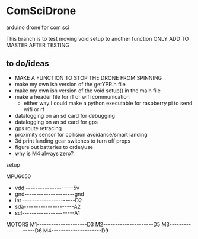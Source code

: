 # ComSciDrone
arduino drone for com sci

This branch is to test moving void setup to another function
ONLY ADD TO MASTER AFTER TESTING

to do/ideas
--------
- MAKE A FUNCTION TO STOP THE DRONE FROM SPINNING
- make my own ish version of the getYPR.h file
- make my own ish version of the void setup() in the main file
- make a header file for rf or wifi communication
    - either way I could make a python executable for raspberry pi to send wifi or rf
- datalogging on an sd card for debugging
- datalogging on an sd card for gps
- gps route retracing
- proximity sensor for collision avoidance/smart landing
- 3d print landing gear switches to turn off props
- figure out batteries to order/use
- why is M4 always zero?


setup

MPU6050
- vdd --------------------5v
- gnd---------------------gnd
- int ----------------------D2
- sda---------------------A2
- scl----------------------A1

MOTORS
M1---------------------D3
M2---------------------D5
M3---------------------D6
M4---------------------D9
